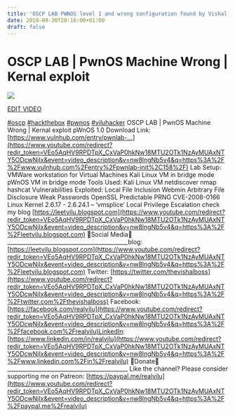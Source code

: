 ```yaml
---
title: 'OSCP LAB PWNOS level 1 and wrong configuration found by Vishal'
date: 2019-09-30T20:16:00+01:00
draft: false
---
```


  

  

OSCP LAB | PwnOS Machine Wrong | Kernal exploit
===============================================

  

  

[![](https://yt3.ggpht.com/a/AGF-l78T8SrXgSO2T8h4zuZifbTXDYu9gTPnUkwQhA=s88-c-k-c0xffffffff-no-rj-mo)](https://www.youtube.com/channel/UClSEbpB4CNcLcWvFLhOQ-aw)  

  

  

  

[EDIT VIDEO](https://studio.youtube.com/video/nw8lngNb5v4/edit)

  

[#oscp](https://www.youtube.com/results?search_query=%23oscp) [#hackthebox](https://www.youtube.com/results?search_query=%23hackthebox) [#pwnos](https://www.youtube.com/results?search_query=%23pwnos) [#viluhacker](https://www.youtube.com/results?search_query=%23viluhacker) OSCP LAB | PwnOS Machine Wrong | Kernal exploit pWnOS 1.0 Download Link: [https://www.vulnhub.com/entry/pwnlab-...](https://www.youtube.com/redirect?redir_token=VEo5AqHV9RPDTpX_CxVaP0hkNw18MTU2OTk1NzAyMUAxNTY5ODcwNjIx&event=video_description&v=nw8lngNb5v4&q=https%3A%2F%2Fwww.vulnhub.com%2Fentry%2Fpwnlab-init%2C158%2F) Lab Setup: VMWare workstation for Virtual Machines Kali Linux VM in bridge mode pWnOS VM in bridge mode Tools Used: Kali Linux VM netdiscover nmap hashcat Vulnerabilities Exploited: Local File Inclusion Webmin Arbitrary File Disclosure Weak Passwords OpenSSL Predictable PRNG CVE-2008-0166 Linux Kernel 2.6.17 - 2.6.24.1 – ‘vmsplice’ Local Privilege Escalation check my blog [https://leetvilu.blogspot.com](https://www.youtube.com/redirect?redir_token=VEo5AqHV9RPDTpX_CxVaP0hkNw18MTU2OTk1NzAyMUAxNTY5ODcwNjIx&event=video_description&v=nw8lngNb5v4&q=https%3A%2F%2Fleetvilu.blogspot.com) 📱Social Media📱 \_\_\_\_\_\_\_\_\_\_\_\_\_\_\_\_\_\_\_\_\_\_\_\_\_\_\_\_\_\_\_\_\_\_\_\_\_\_\_\_\_\_\_blog: [https://leetvilu.blogspot.com](https://www.youtube.com/redirect?redir_token=VEo5AqHV9RPDTpX_CxVaP0hkNw18MTU2OTk1NzAyMUAxNTY5ODcwNjIx&event=video_description&v=nw8lngNb5v4&q=https%3A%2F%2Fleetvilu.blogspot.com) Twitter: [https://twitter.com/thevishalboss](https://www.youtube.com/redirect?redir_token=VEo5AqHV9RPDTpX_CxVaP0hkNw18MTU2OTk1NzAyMUAxNTY5ODcwNjIx&event=video_description&v=nw8lngNb5v4&q=https%3A%2F%2Ftwitter.com%2Fthevishalboss) Facebook: [https://facebook.com/realvilu](https://www.youtube.com/redirect?redir_token=VEo5AqHV9RPDTpX_CxVaP0hkNw18MTU2OTk1NzAyMUAxNTY5ODcwNjIx&event=video_description&v=nw8lngNb5v4&q=https%3A%2F%2Ffacebook.com%2Frealvilu)LinkedIn: [https://www.linkedin.com/in/realvilu](https://www.youtube.com/redirect?redir_token=VEo5AqHV9RPDTpX_CxVaP0hkNw18MTU2OTk1NzAyMUAxNTY5ODcwNjIx&event=video_description&v=nw8lngNb5v4&q=https%3A%2F%2Fwww.linkedin.com%2Fin%2Frealvilu) 💸Donate💸 \_\_\_\_\_\_\_\_\_\_\_\_\_\_\_\_\_\_\_\_\_\_\_\_\_\_\_\_\_\_\_\_\_\_\_\_\_\_\_\_\_\_\_ Like the channel? Please consider supporting me on Patreon: [https://paypal.me/realvilu](https://www.youtube.com/redirect?redir_token=VEo5AqHV9RPDTpX_CxVaP0hkNw18MTU2OTk1NzAyMUAxNTY5ODcwNjIx&event=video_description&v=nw8lngNb5v4&q=https%3A%2F%2Fpaypal.me%2Frealvilu)